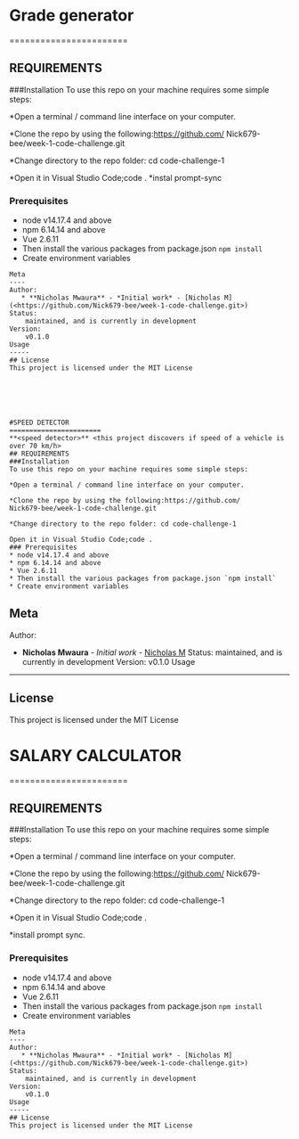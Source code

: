# Grade generator
=======================
**<grade generator>** <this project grades marks entered>
## REQUIREMENTS


###Installation
To use this repo on your machine requires some simple steps:

*Open a terminal / command line interface on your computer.

*Clone the repo by using the following:https://github.com/
Nick679-bee/week-1-code-challenge.git

*Change directory to the repo folder: cd code-challenge-1

*Open it in Visual Studio Code;code .
*instal prompt-sync
### Prerequisites
* node v14.17.4 and above
* npm 6.14.14 and above
* Vue 2.6.11
* Then install the various packages from package.json `npm install`
* Create environment variables
```
Meta
----
Author:
   * **Nicholas Mwaura** - *Initial work* - [Nicholas M](<https://github.com/Nick679-bee/week-1-code-challenge.git>)
Status:
    maintained, and is currently in development
Version:
    v0.1.0
Usage
-----
## License
This project is licensed under the MIT License






#SPEED DETECTOR
=======================
**<speed detector>** <this project discovers if speed of a vehicle is over 70 km/h>
## REQUIREMENTS
###Installation
To use this repo on your machine requires some simple steps:

*Open a terminal / command line interface on your computer.

*Clone the repo by using the following:https://github.com/
Nick679-bee/week-1-code-challenge.git

*Change directory to the repo folder: cd code-challenge-1

Open it in Visual Studio Code;code .
### Prerequisites
* node v14.17.4 and above
* npm 6.14.14 and above
* Vue 2.6.11
* Then install the various packages from package.json `npm install`
* Create environment variables
```
Meta
----
Author:
   * **Nicholas Mwaura** - *Initial work* - [Nicholas M](<https://github.com/Nick679-bee/week-1-code-challenge.git>)
Status:
    maintained, and is currently in development
Version:
    v0.1.0
Usage
-----
## License
This project is licensed under the MIT License



# SALARY CALCULATOR
=======================
**<sallary calculator>** <this project calculates net salary of a person>
## REQUIREMENTS
###Installation
To use this repo on your machine requires some simple steps:

*Open a terminal / command line interface on your computer.

*Clone the repo by using the following:https://github.com/
Nick679-bee/week-1-code-challenge.git

*Change directory to the repo folder: cd code-challenge-1

*Open it in Visual Studio Code;code .

*install prompt sync.
### Prerequisites
* node v14.17.4 and above
* npm 6.14.14 and above
* Vue 2.6.11
* Then install the various packages from package.json `npm install`
* Create environment variables
```
Meta
----
Author:
   * **Nicholas Mwaura** - *Initial work* - [Nicholas M](<https://github.com/Nick679-bee/week-1-code-challenge.git>)
Status:
    maintained, and is currently in development
Version:
    v0.1.0
Usage
-----
## License
This project is licensed under the MIT License

